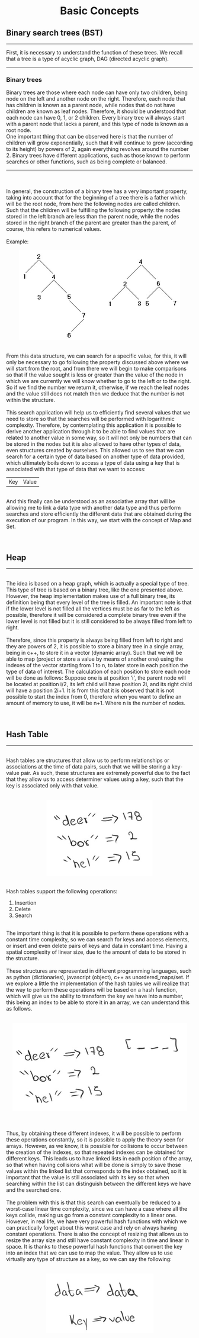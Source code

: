 <h1 align="center">Basic Concepts</h1>

<h2>Binary search trees (BST)</h2>
<hr>
<p>
	First, it is necessary to understand the function of these trees. We recall that a tree is a type of acyclic graph, DAG (directed acyclic graph).
	<br>
	<hr>
	<h3>Binary trees </h3>
	Binary trees are those where each node can have only two children, being node on the left and another node on the right. Therefore, each node that has children is known as a parent node, while nodes that do not have children are known as leaf nodes. Therefore, it should be understood that each node can have 0, 1, or 2 children. Every binary tree will always start with a parent node that lacks a parent, and this type of node is known as a root node.
	<br>
	One important thing that can be observed here is that the number of children will grow exponentially, such that it will continue to grow (according to its height) by powers of 2, again everything revolves around the number 2.
	Binary trees have different applications, such as those known to perform searches or other functions, such as being complete or balanced.
	<hr><br><br>
	In general, the construction of a binary tree has a very important property, taking into account that for the beginning of a tree there is a father which will be the root node, from here the following nodes are called children. Such that the children will be fulfilling the following property: the nodes stored in the left branch are less than the parent node, while the nodes stored in the right branch of the parent are greater than the parent, of course, this refers to numerical values.
	<br><br>
	Example:
	<br>
	<p align="center"><img src="./Images/binaryTree.jpg"><br></p>
	<br>
	From this data structure, we can search for a specific value, for this, it will only be necessary to go following the property discussed above where we will start from the root, and from there we will begin to make comparisons so that if the value sought is less or greater than the value of the node in which we are currently we will know whether to go to the left or to the right. So if we find the number we return it, otherwise, if we reach the leaf nodes and the value still does not match then we deduce that the number is not within the structure.
	<br><br>
	This search application will help us to efficiently find several values that we need to store so that the searches will be performed with logarithmic complexity. Therefore, by contemplating this application it is possible to derive another application through it to be able to find values that are related to another value in some way, so it will not only be numbers that can be stored in the nodes but it is also allowed to have other types of data, even structures created by ourselves.
	This allowed us to see that we can search for a certain type of data based on another type of data provided, which ultimately boils down to access a type of data using a key that is associated with that type of data that we want to access:
	<br>
	<p align="center"><table class="default">
	<tr>
    <td>Key</td>
    <td>Value</td>
	</table></p><br><nr>
	And this finally can be understood as an associative array that will be allowing me to link a data type with another data type and thus perform searches and store efficiently the different data that are obtained during the execution of our program. In this way, we start with the concept of Map and Set.
	<br><br><br>
	<h2>Heap</h2>
	<hr><br>
	The idea is based on a heap graph, which is actually a special type of tree. This type of tree is based on a binary tree, like the one presented above. However, the heap implementation makes use of a full binary tree, its definition being that every level of the tree is filled. An important note is that if the lower level is not filled all the vertices must be as far to the left as possible, therefore it will be considered a complete binary tree even if the lower level is not filled but it is still considered to be always filled from left to right. <br><br>
	Therefore, since this property is always being filled from left to right and they are powers of 2, it is possible to store a binary tree in a single array, being in c++, to store it in a vector (dynamic array).
	Such that we will be able to map (project or store a value by means of another one) using the indexes of the vector starting from 1 to n, to later store in each position the type of data of interest. The calculation of each position to store each node will be done as follows:
	Suppose one is at position 'i', the parent node will be located at position i/2, its left child will have position 2i, and its right child will have a position 2i+1.
	It is from this that it is observed that it is not possible to start the index from 0, therefore when you want to define an amount of memory to use, it will be n+1. Where n is the number of nodes.<br><br><br>
	<h2>Hash Table</h2>
	<hr><br>
	Hash tables are structures that allow us to perform relationships or associations at the time of data pairs, such that we will be storing a key-value pair. As such, these structures are extremely powerful due to the fact that they allow us to access determiner values using a key, such that the key is associated only with that value.
	<br><br>
	<p align="center"><img src="./Images/hash1.jpg"><br></p>
	<br>
	Hash tables support the following operations:<br>
	<ol>
	<li>Insertion</li>
	<li>Delete</li>
	<li>Search</li>
	</ol><br>
	The important thing is that it is possible to perform these operations with a constant time complexity, so we can search for keys and access elements, or insert and even delete pairs of keys and data in constant time. Having a spatial complexity of linear size, due to the amount of data to be stored in the structure.<br><br>
	These structures are represented in different programming languages, such as python (dictionaries), javascript (object), c++ as unordered_maps/set. 
	If we explore a little the implementation of the hash tables we will realize that the way to perform these operations will be based on a hash function, which will give us the ability to transform the key we have into a number, this being an index to be able to store it in an array, we can understand this as follows.<br><br>
	<p align="center"><img src="./Images/hash2.jpg"><br></p>
	<br><br>
	Thus, by obtaining these different indexes, it will be possible to perform these operations constantly, so it is possible to apply the theory seen for arrays. However, as we know, it is possible for collisions to occur between the creation of the indexes, so that repeated indexes can be obtained for different keys. This leads us to have linked lists in each position of the array, so that when having collisions what will be done is simply to save those values within the linked list that corresponds to the index obtained, so it is important that the value is still associated with its key so that when searching within the list can distinguish between the different keys we have and the searched one.<br><br>
	The problem with this is that this search can eventually be reduced to a worst-case linear time complexity, since we can have a case where all the keys collide, making us go from a constant complexity to a linear one. However, in real life, we have very powerful hash functions with which we can practically forget about this worst case and rely on always having constant operations. There is also the concept of resizing that allows us to resize the array size and still have constant complexity in time and linear in space. 
	It is thanks to these powerful hash functions that convert the key into an index that we can use to map the value. They allow us to use virtually any type of structure as a key, so we can say the following:
	<br><br>
	<p align="center"><img src="./Images/hash3.jpg"><br></p>
</p>

